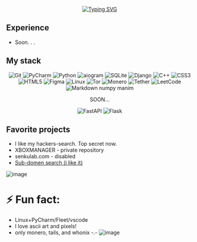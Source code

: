 <div align="center">
  
[![Typing SVG](http://readme-typing-svg.herokuapp.com?font=Press+Start+2P&size=64&duration=3600&pause=1000&color=E12901&center=true&random=true&width=1500&height=220&lines=Developer+from+Donbass)](https://git.io/typing-svg)
</div>

## Experience
 - Soon. . .

## My stack
<div align="center">

   ![Git](https://img.shields.io/badge/Git-F05032?style=for-the-badge&logo=git&logoColor=white)
![PyCharm](https://img.shields.io/badge/pycharm-143?style=for-the-badge&logo=pycharm&logoColor=black&color=black&labelColor=green)
![Python](https://img.shields.io/badge/python-3670A0?style=for-the-badge&logo=python&logoColor=ffdd54)
   ![aiogram](https://img.shields.io/badge/aiogram-0082C8?style=for-the-badge&logo=telegram&logoColor=white)
![SQLite](https://img.shields.io/badge/sqlite-%2307405e.svg?style=for-the-badge&logo=sqlite&logoColor=white)
![Django](https://img.shields.io/badge/django-%23092E20.svg?style=for-the-badge&logo=django&logoColor=white)
![C++](https://img.shields.io/badge/c++-%2300599C.svg?style=for-the-badge&logo=c%2B%2B&logoColor=white)
![CSS3](https://img.shields.io/badge/css3-%231572B6.svg?style=for-the-badge&logo=css3&logoColor=white)
![HTML5](https://img.shields.io/badge/html5-%23E34F26.svg?style=for-the-badge&logo=html5&logoColor=white)
![Figma](https://img.shields.io/badge/figma-%23F24E1E.svg?style=for-the-badge&logo=figma&logoColor=white)
![Linux](https://img.shields.io/badge/Linux-FCC624?style=for-the-badge&logo=linux&logoColor=black)
![Tor](https://img.shields.io/badge/Tor-7D4698?style=for-the-badge&logo=Tor-Browser&logoColor=white)
![Monero](https://img.shields.io/badge/monero-FF6600?style=for-the-badge&logo=monero&logoColor=white)
![Tether](https://img.shields.io/badge/tether-168363?style=for-the-badge&logo=tether&logoColor=white)
![LeetCode](https://img.shields.io/badge/LeetCode-000000?style=for-the-badge&logo=LeetCode&logoColor=#d16c06)
   ![Markdown](https://img.shields.io/badge/markdown-%23000000.svg?style=for-the-badge&logo=markdown&logoColor=white)
numpy
manim

SOON...

![FastAPI](https://img.shields.io/badge/FastAPI-005571?style=for-the-badge&logo=fastapi)
![Flask](https://img.shields.io/badge/flask-%23000.svg?style=for-the-badge&logo=flask&logoColor=white)
</div>




   
## Favorite projects
 - I like my hackers-search. Top secret now.
 - XBOXMANAGER - private repository
 - senkulab.com - disabled
 - [Sub-domen search (i like it) ](https://github.com/cryptoproxy/prototype_crawler)

![image](https://github.com/cryptoproxy/cryptoproxy/assets/143442849/c6258997-0b37-470e-a7e7-b390692d2afa)

# ⚡ Fun fact: 
 - Linux+PyCharm/Fleet/vscode
 - I love ascii art and pixels!
 - only monero, tails, and whonix -.-
![image](https://github.com/cryptoproxy/cryptoproxy/assets/143442849/62094955-2942-43b0-b1cd-4a467d2999e5)



  

<!--
**cryptoproxy/cryptoproxy** is a ✨ _special_ ✨ repository because its `README.md` (this file) appears on your GitHub profile.

Here are some ideas to get you started:

- 🔭 I’m currently working on ...
- 🌱 I’m currently learning ...
- 👯 I’m looking to collaborate on ...
- 🤔 I’m looking for help with ...
- 💬 Ask me about ...
- 📫 How to reach me: ...
- 😄 Pronouns: ...
-->
